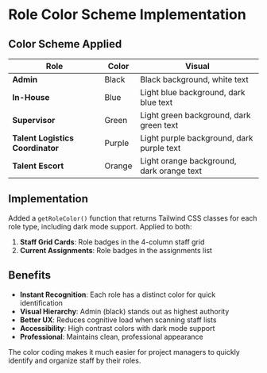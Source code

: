 # Role Color Scheme Implementation

## Color Scheme Applied

| Role | Color | Visual |
|------|-------|--------|
| **Admin** | Black | Black background, white text |
| **In-House** | Blue | Light blue background, dark blue text |
| **Supervisor** | Green | Light green background, dark green text |
| **Talent Logistics Coordinator** | Purple | Light purple background, dark purple text |
| **Talent Escort** | Orange | Light orange background, dark orange text |

## Implementation

Added a `getRoleColor()` function that returns Tailwind CSS classes for each role type, including dark mode support. Applied to both:

1. **Staff Grid Cards**: Role badges in the 4-column staff grid
2. **Current Assignments**: Role badges in the assignments list

## Benefits

- **Instant Recognition**: Each role has a distinct color for quick identification
- **Visual Hierarchy**: Admin (black) stands out as highest authority
- **Better UX**: Reduces cognitive load when scanning staff lists
- **Accessibility**: High contrast colors with dark mode support
- **Professional**: Maintains clean, professional appearance

The color coding makes it much easier for project managers to quickly identify and organize staff by their roles.